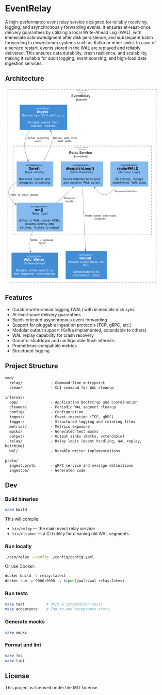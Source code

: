 # EventRelay

A high-performance event relay service designed for reliably receiving, logging, and asynchronously forwarding events. It ensures at-least-once delivery guarantees by utilizing a local Write-Ahead Log (WAL), with immediate acknowledgment after disk persistence, and subsequent batch forwarding to downstream systems such as Kafka or other sinks. In case of a service restart, events stored in the WAL are replayed and reliably delivered. This ensures data durability, crash resilience, and scalability, making it suitable for audit logging, event sourcing, and high-load data ingestion services.


## Architecture

![Architecture](docs/eventrelay-component.png)


## Features

- Durable write-ahead logging (WAL) with immediate disk sync
- At-least-once delivery guarantees
- Batch-oriented asynchronous event forwarding
- Support for pluggable ingestion protocols (TCP, gRPC, etc.)
- Modular output support (Kafka implemented, extendable to others)
- WAL replay capability for crash recovery
- Graceful shutdown and configurable flush intervals
- Prometheus-compatible metrics
- Structured logging


## Project Structure

```
cmd/
  relay/             - Command-line entrypoint
  clean/             - CLI command for WAL cleanup

internal/
  app/               - Application bootstrap and coordination
  cleaner/           - Periodic WAL segment cleanup
  config/            - Configuration
  ingest/            - Event ingestion (TCP, gRPC)
  logger/            - Structured logging and rotating files
  metrics/           - Metrics exposure
  mocks/             - Generated test mocks
  output/            - Output sinks (Kafka, extendable)
  relay/             - Relay logic (event handling, WAL replay, batching)
  wal/               - Durable writer implementations

proto/
  ingest.proto       - gRPC service and message definitions
  ingestpb/          - Generated code
```


## Dev

### Build binaries

```bash
make build
```

This will compile:

- `bin/relay` — the main event relay service
- `bin/cleaner` — a CLI utility for cleaning old WAL segments

### Run locally

```bash
./bin/relay --config ./config/config.yaml
```

Or use Docker:

```bash
docker build -t relay:latest .
docker run -p 9000:9000 -v $(pwd)/wal:/wal relay:latest
```

### Run tests

```bash
make test          # Unit & integration tests
make acceptance    # End-to-end acceptance tests
```

### Generate mocks

```bash
make mocks
```

### Format and lint

```bash
make fmt
make lint
```

## License

This project is licensed under the MIT License.
